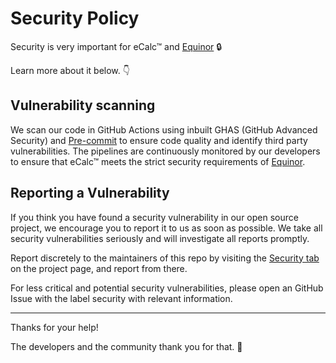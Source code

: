 # Security Policy

Security is very important for eCalc™ and [Equinor](https://www.equinor.com/) 🔒

Learn more about it below. 👇

## Vulnerability scanning

We scan our code in GitHub Actions using inbuilt GHAS (GitHub Advanced Security)
and [Pre-commit](https://pre-commit.com/)
to ensure code quality and identify third party vulnerabilities. The pipelines are continuously monitored by our
developers
to ensure that eCalc™ meets the strict security requirements of [Equinor](https://www.equinor.com/).

## Reporting a Vulnerability

If you think you have found a security vulnerability in our open source project, we encourage you to report it to us as soon as
possible. We take all security vulnerabilities seriously and will investigate all reports promptly.

Report discretely to the maintainers of this repo by visiting the [Security tab](https://github.com/equinor/ecalc/security) on the project page, and report from there.

For less critical and potential security vulnerabilities, please open an GitHub Issue with the label security with relevant information.

---

Thanks for your help!

The developers and the community thank you for that. 🙇
